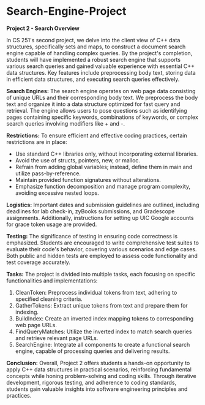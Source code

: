 # Search-Engine-Project

**Project 2 - Search Overview**

In CS 251's second project, we delve into the client view of C++ data structures, specifically sets and maps, to construct a document search engine capable of handling complex queries. By the project's completion, students will have implemented a robust search engine that supports various search queries and gained valuable experience with essential C++ data structures. Key features include preprocessing body text, storing data in efficient data structures, and executing search queries effectively.

**Search Engines:**
The search engine operates on web page data consisting of unique URLs and their corresponding body text. We preprocess the body text and organize it into a data structure optimized for fast query and retrieval. The engine allows users to pose questions such as identifying pages containing specific keywords, combinations of keywords, or complex search queries involving modifiers like + and -.

**Restrictions:**
To ensure efficient and effective coding practices, certain restrictions are in place:
- Use standard C++ libraries only, without incorporating external libraries.
- Avoid the use of structs, pointers, new, or malloc.
- Refrain from adding global variables; instead, define them in main and utilize pass-by-reference.
- Maintain provided function signatures without alterations.
- Emphasize function decomposition and manage program complexity, avoiding excessive nested loops.

**Logistics:**
Important dates and submission guidelines are outlined, including deadlines for lab check-in, zyBooks submissions, and Gradescope assignments. Additionally, instructions for setting up UIC Google accounts for grace token usage are provided.

**Testing:**
The significance of testing in ensuring code correctness is emphasized. Students are encouraged to write comprehensive test suites to evaluate their code's behavior, covering various scenarios and edge cases. Both public and hidden tests are employed to assess code functionality and test coverage accurately.

**Tasks:**
The project is divided into multiple tasks, each focusing on specific functionalities and implementations:
1. CleanToken: Preprocess individual tokens from text, adhering to specified cleaning criteria.
2. GatherTokens: Extract unique tokens from text and prepare them for indexing.
3. BuildIndex: Create an inverted index mapping tokens to corresponding web page URLs.
4. FindQueryMatches: Utilize the inverted index to match search queries and retrieve relevant page URLs.
5. SearchEngine: Integrate all components to create a functional search engine, capable of processing queries and delivering results.

**Conclusion:**
Overall, Project 2 offers students a hands-on opportunity to apply C++ data structures in practical scenarios, reinforcing fundamental concepts while honing problem-solving and coding skills. Through iterative development, rigorous testing, and adherence to coding standards, students gain valuable insights into software engineering principles and practices.
